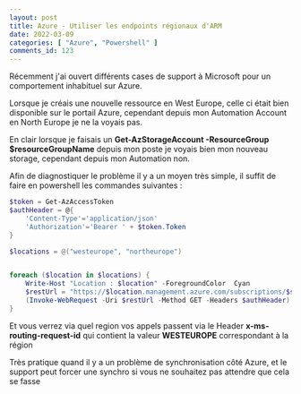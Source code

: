 ```yaml
---
layout: post
title: Azure - Utiliser les endpoints régionaux d'ARM
date: 2022-03-09
categories: [ "Azure", "Powershell" ]
comments_id: 123 
---
```



Récemment j'ai ouvert différents cases de support à Microsoft pour un comportement inhabituel sur Azure.

Lorsque je créais une nouvelle ressource en West Europe, celle ci était bien disponible sur le portail Azure, cependant depuis mon Automation Account en North Europe je ne la voyais pas.

En clair lorsque je faisais un **Get-AzStorageAccount -ResourceGroup $resourceGroupName** depuis mon poste je voyais bien mon nouveau storage, cependant depuis mon Automation non.

Afin de diagnostiquer le problème il y a un moyen très simple, il suffit de faire en powershell les commandes suivantes :

```powershell
$token = Get-AzAccessToken
$authHeader = @{
    'Content-Type'='application/json'
    'Authorization'='Bearer ' + $token.Token
}

$locations = @("westeurope", "northeurope")


foreach ($location in $locations) {
    Write-Host "Location : $location" -ForegroundColor  Cyan
    $restUrl = "https://$location.management.azure.com/subscriptions/$subscriptionId/resourceGroups/$resourceGroupName/resources?api-version=2022-01-01"; 
    (Invoke-WebRequest -Uri $restUrl -Method GET -Headers $authHeader).Headers
}
```

Et vous verrez via quel region vos appels passent via le Header **x-ms-routing-request-id** qui contient la valeur **WESTEUROPE** correspondant à la région

Très pratique quand il y a un problème de synchronisation côté Azure, et le support peut forcer une synchro si vous ne souhaitez pas attendre que cela se fasse
